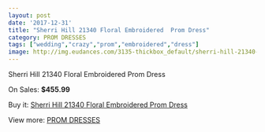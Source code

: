 ```yaml
---
layout: post
date: '2017-12-31'
title: "Sherri Hill 21340 Floral Embroidered  Prom Dress"
category: PROM DRESSES
tags: ["wedding","crazy","prom","embroidered","dress"]
image: http://img.eudances.com/3135-thickbox_default/sherri-hill-21340-floral-embroidered-prom-dress.jpg
---
```

Sherri Hill 21340 Floral Embroidered  Prom Dress

On Sales: **$455.99**
<a href="https://www.eudances.com/en/prom-dresses/1081-sherri-hill-21340-floral-embroidered-prom-dress.html"><amp-img layout="responsive" width="600" height="600" src="//img.eudances.com/3135-thickbox_default/sherri-hill-21340-floral-embroidered-prom-dress.jpg" alt="Sherri Hill 21340 Floral Embroidered  Prom Dress 0" /></a>
<a href="https://www.eudances.com/en/prom-dresses/1081-sherri-hill-21340-floral-embroidered-prom-dress.html"><amp-img layout="responsive" width="600" height="600" src="//img.eudances.com/3136-thickbox_default/sherri-hill-21340-floral-embroidered-prom-dress.jpg" alt="Sherri Hill 21340 Floral Embroidered  Prom Dress 1" /></a>

Buy it: [Sherri Hill 21340 Floral Embroidered  Prom Dress](https://www.eudances.com/en/prom-dresses/1081-sherri-hill-21340-floral-embroidered-prom-dress.html "Sherri Hill 21340 Floral Embroidered  Prom Dress")

View more: [PROM DRESSES](https://www.eudances.com/en/13-prom-dresses "PROM DRESSES")
